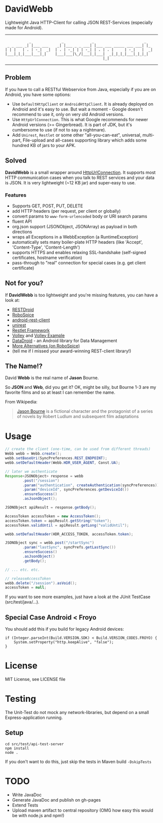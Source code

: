# DavidWebb

Lightweight Java HTTP-Client for calling JSON REST-Services (especially made for Android).

---

```text
           _              _             _                       _
 _ _ ___ _| |___ ___    _| |___ _ _ ___| |___ ___ _____ ___ ___| |_
| | |   | . | -_|  _|  | . | -_| | | -_| | . | . |     | -_|   |  _|
|___|_|_|___|___|_|    |___|___|\_/|___|_|___|  _|_|_|_|___|_|_|_|
                                             |_|
```

---

## Problem

If you have to call a RESTful Webservice from Java, especially if you are on Android, you have some options:

 * Use `DefaultHttpClient` or `AndroidHttpClient`. It is already deployed on Android and it's easy to use.
   But wait a moment - Google doesn't recommend to use it, only on very old Android versions.
 * Use `HttpUrlConnection`. This is what Google recommends for newer Android versions (>= Gingerbread).
   It is part of JDK, but it's cumbersome to use (if not to say a nightmare).
 * Add `Unirest`, `Restlet` or some other "all-you-can-eat", universal, multi-part, File-upload and all-cases
   supporting library which adds some hundred KB of jars to your APK.

## Solved

**DavidWebb** is a small wrapper around
[HttpUrlConnection](http://docs.oracle.com/javase/7/docs/api/java/net/HttpURLConnection.html).
It supports most HTTP communication cases when you talk to REST services and your data is JSON. It is very
lightweight (~12 KB jar) and super-easy to use.

### Features ###

  * Supports GET, POST, PUT, DELETE
  * add HTTP headers (per request, per client or globally)
  * convert params to `www-form-urlencoded` body or URI search params
  * fluent API
  * org.json support (JSONObject, JSONArray) as payload in both directions
  * wraps all Exceptions in a WebbException (a RuntimeException)
  * automatically sets many boiler-plate HTTP headers (like 'Accept', 'Content-Type', 'Content-Length')
  * supports HTTPS and enables relaxing SSL-handshake (self-signed certificates, hostname verification)
  * pass-through to "real" connection for special cases (e.g. get client certificate)

## Not for you?

If **DavidWebb** is too lightweight and you're missing features, you can have a look at:

  * [RESTDroid](https://github.com/PCreations/RESTDroid)
  * [RoboSpice](https://github.com/octo-online/robospice)
  * [android-rest-client](https://github.com/darko1002001/android-rest-client)
  * [unirest](http://unirest.io/)
  * [Restlet Framework](http://restlet.org/)
  * [Volley](https://android.googlesource.com/platform/frameworks/volley) and
    [Volley Example](http://www.technotalkative.com/android-volley-library-example/)
  * [DataDroid](http://datadroid.foxykeep.com/) - an Android library for Data Management
  * [More Alternatives (on RoboSpice)](https://github.com/octo-online/robospice#alternatives-to-robospice-)
  * (tell me if I missed your award-winning REST-client library!)

## The Name!?

David **Webb** is the real name of **Jason** Bourne.

So **JSON** and **Web**, did you get it? OK, might be silly, but Bourne 1-3 are my favorite films and so at
least I can remember the name.

From Wikipedia:

> [Jason Bourne](http://en.wikipedia.org/wiki/Jason_Bourne) is a fictional character and the protagonist
of a series of novels by Robert Ludlum and subsequent film adaptations

# Usage

```java
// create the client (one-time, can be used from different threads)
Webb webb = Webb.create();
webb.setBaseUri(SyncPreferences.REST_ENDPOINT);
webb.setDefaultHeader(Webb.HDR_USER_AGENT, Const.UA);

// later we authenticate
Response<JSONObject> response = webb
        .post("/session")
        .param("authentication", createAuthentication(syncPreferences))
        .param("deviceId", syncPreferences.getDeviceId())
        .ensureSuccess()
        .asJsonObject();

JSONObject apiResult = response.getBody();

AccessToken accessToken = new AccessToken();
accessToken.token = apiResult.getString("token");
accessToken.validUntil = apiResult.getLong("validUntil");

webb.setDefaultHeader(HDR_ACCESS_TOKEN, accessToken.token);

JSONObject sync = webb.post("/startSync")
        .param("lastSync", syncPrefs.getLastSync())
        .ensureSuccess()
        .asJsonObject()
        .getBody();

// ... etc. etc.

// releaseAccessToken
webb.delete("/session").asVoid();
accessToken = null;
```

If you want to see more examples, just have a look at the JUnit TestCase (src/test/java/...).

## Special Case Android < Froyo

You should add this if you build for legacy Android devices:

    if (Integer.parseInt(Build.VERSION.SDK) < Build.VERSION_CODES.FROYO) {
        System.setProperty("http.keepAlive", "false");
    }

# License

MIT License, see LICENSE file

# Testing

The Unit-Test do not mock any network-libraries, but depend on a small Express-application running.

## Setup

```
cd src/test/api-test-server
npm install
node .
```

If you don't want to do this, just skip the tests in Maven build `-DskipTests`

# TODO

  * Write JavaDoc
  * Generate JavaDoc and publish on gh-pages
  * Extend Tests
  * Upload maven artifact to central repository (OMG how easy this would be with node.js and npm!)
